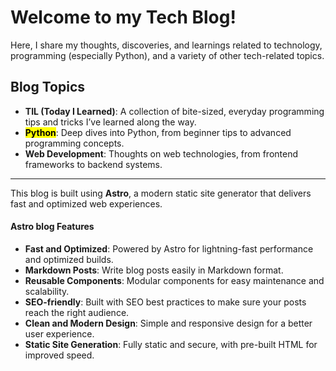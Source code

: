 # Welcome to my **Tech Blog**!
 Here, I share my thoughts, discoveries, and learnings related to technology, programming (especially Python), 
 and a variety of other tech-related topics. 

## Blog Topics

- **TIL (Today I Learned)**: A collection of bite-sized, everyday programming tips and tricks I’ve learned along the way.
- <mark>**Python**</mark>: Deep dives into Python, from beginner tips to advanced programming concepts.
- **Web Development**: Thoughts on web technologies, from frontend frameworks to backend systems.

---
This blog is built using **Astro**, a modern static site generator that delivers fast and optimized web experiences.

#### Astro blog Features

- **Fast and Optimized**: Powered by Astro for lightning-fast performance and optimized builds.
- **Markdown Posts**: Write blog posts easily in Markdown format.
- **Reusable Components**: Modular components for easy maintenance and scalability.
- **SEO-friendly**: Built with SEO best practices to make sure your posts reach the right audience.
- **Clean and Modern Design**: Simple and responsive design for a better user experience.
- **Static Site Generation**: Fully static and secure, with pre-built HTML for improved speed.
